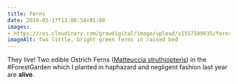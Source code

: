 ```yaml
---
title: Ferns
date: 2019-05-17T13:00:54+01:00
images: 
- https://res.cloudinary.com/growdigital/image/upload/v1557599035/ferns-69089BB6.jpg
imageAlt: Two little, bright green ferns in raised bed
---
```


They live! Two edible Ostrich Ferns ([Matteuccia struthiopteris](https://pfaf.org/user/plant.aspx?latinname=Matteuccia+struthiopteris)) in the #ForestGarden which I planted in haphazard and negligent fashion last year are **alive**. 
